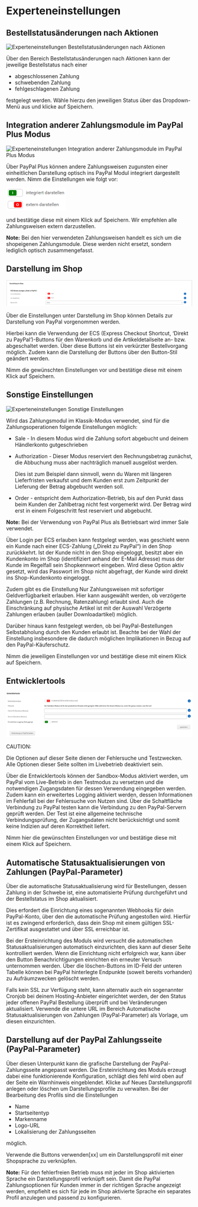 # Experteneinstellungen 

## Bestellstatusänderungen nach Aktionen 

![](Bilder/Abb216_ExperteneinstellungenBestellstatusaenderungNachAktionen.png "Experteneinstellungen Bestellstatusänderungen nach
        Aktionen")

Über den Bereich Bestellstatusänderungen nach Aktionen kann der jeweilige Bestellstatus nach einer

-   abgeschlossenen Zahlung
-   schwebenden Zahlung
-   fehlgeschlagenen Zahlung

festgelegt werden. Wähle hierzu den jeweiligen Status über das Dropdown-Menü aus und klicke auf Speichern.

## Integration anderer Zahlungsmodule im PayPal Plus Modus 

![](Bilder/Abb217_ExperteneinstellungenIntegrationAndererZahlungsmoduleImPayPalPlusModus.png "Experteneinstellungen Integration anderer
        Zahlungsmodule im PayPal Plus Modus")

Über PayPal Plus können andere Zahlungsweisen zugunsten einer einheitlichen Darstellung optisch ins PayPal Modul integriert dargestellt werden. Nimm die Einstellungen wie folgt vor:

![](Bilder/Icons/PP3_integriertDarstellen_externDarstellen.PNG)

und bestätige diese mit einem Klick auf Speichern. Wir empfehlen alle Zahlungsweisen extern darzustellen.

**Note:** Bei den hier verwendeten Zahlungsweisen handelt es sich um die shopeigenen Zahlungsmodule. Diese werden nicht ersetzt, sondern lediglich optisch zusammengefasst.

## Darstellung im Shop 

![](Bilder/pp3/20190604_003_.png "Experteneinstellungen Darstellung im Shop")

Über die Einstellungen unter Darstellung im Shop können Details zur Darstellung von PayPal vorgenommen werden.

Hierbei kann die Verwendung der ECS \(Express Checkout Shortcut, ‘Direkt zu PayPal‘\)-Buttons für den Warenkorb und die Artikeldetailseite an- bzw. abgeschaltet werden. Über diese Buttons ist ein verkürzter Bestellvorgang möglich. Zudem kann die Darstellung der Buttons über den Button-Stil geändert werden.

Nimm die gewünschten Einstellungen vor und bestätige diese mit einem Klick auf Speichern.

## Sonstige Einstellungen 

![](Bilder/pp3/20190604_004.png "Experteneinstellungen Sonstige
        Einstellungen")

Wird das Zahlungsmodul im Klassik-Modus verwendet, sind für die Zahlungsoperationen folgende Einstellungen möglich:

-   Sale - In diesem Modus wird die Zahlung sofort abgebucht und deinem Händlerkonto gutgeschrieben
-   Authorization - Dieser Modus reserviert den Rechnungsbetrag zunächst, die Abbuchung muss aber nachträglich manuell ausgelöst werden.

    Dies ist zum Beispiel dann sinnvoll, wenn du Waren mit längeren Lieferfristen verkaufst und dem Kunden erst zum Zeitpunkt der Lieferung der Betrag abgebucht werden soll.

-   Order - entspricht dem Authorization-Betrieb, bis auf den Punkt dass beim Kunden der Zahlbetrag nicht fest vorgemerkt wird. Der Betrag wird erst in einem Folgeschritt fest reserviert und abgebucht.

**Note:** Bei der Verwendung von PayPal Plus als Betriebsart wird immer Sale verwendet.

Über Login per ECS erlauben kann festgelegt werden, was geschieht wenn ein Kunde nach einer ECS-Zahlung \(„Direkt zu PayPal“\) in den Shop zurückkehrt. Ist der Kunde nicht in den Shop eingeloggt, besitzt aber ein Kundenkonto im Shop \(identifiziert anhand der E-Mail Adresse\) muss der Kunde im Regelfall sein Shopkennwort eingeben. Wird diese Option aktiv gesetzt, wird das Passwort im Shop nicht abgefragt, der Kunde wird direkt ins Shop-Kundenkonto eingeloggt.

Zudem gibt es die Einstellung Nur Zahlungsweisen mit sofortiger Geldverfügbarkeit erlauben. Hier kann ausgewählt werden, ob verzögerte Zahlungen \(z.B. Rechnung, Ratenzahlung\) erlaubt sind. Auch die Einschränkung auf physische Artikel ist mit der Auswahl Verzögerte Zahlungen erlauben \(außer Downloadartikel\) möglich.

Darüber hinaus kann festgelegt werden, ob bei PayPal-Bestellungen Selbstabholung durch den Kunden erlaubt ist. Beachte bei der Wahl der Einstellung insbesondere die dadurch möglichen Implikationen in Bezug auf den PayPal-Käuferschutz.

Nimm die jeweiligen Einstellungen vor und bestätige diese mit einem Klick auf Speichern.

## Entwicklertools 

![](Bilder/Abb220_ExperteneinstellungenEntwicklertools.png "Experteneinstellungen Entwicklertools")

CAUTION:

Die Optionen auf dieser Seite dienen der Fehlersuche und Testzwecken. Alle Optionen dieser Seite sollten im Livebetrieb deaktiviert sein.

Über die Entwicklertools können der Sandbox-Modus aktiviert werden, um PayPal vom Live-Betrieb in den Testmodus zu versetzen und die notwendigen Zugangsdaten für dessen Verwendung eingegeben werden. Zudem kann ein erweitertes Logging aktiviert werden, dessen Informationen im Fehlerfall bei der Fehlersuche von Nutzen sind. Über die Schaltfläche Verbindung zu PayPal testen kann die Verbindung zu den PayPal-Servern geprüft werden. Der Test ist eine allgemeine technische Verbindungsprüfung, der Zugangsdaten nicht berücksichtigt und somit keine Indizien auf deren Korrektheit liefert.

Nimm hier die gewünschten Einstellungen vor und bestätige diese mit einem Klick auf Speichern.

## Automatische Statusaktualisierungen von Zahlungen \(PayPal-Parameter\) 

Über die automatische Statusaktualisierung wird für Bestellungen, dessen Zahlung in der Schwebe ist, eine automatisierte Prüfung durchgeführt und der Bestellstatus im Shop aktualisiert.

Dies erfordert die Einrichtung eines sogenannten Webhooks für dein PayPal-Konto, über den die automatische Prüfung angestoßen wird. Hierfür ist es zwingend erforderlich, dass dein Shop mit einem gültigen SSL-Zertifikat ausgestattet und über SSL erreichbar ist.

Bei der Ersteinrichtung des Moduls wird versucht die automatischen Statusaktualisierungen automatisch einzurichten, dies kann auf dieser Seite kontrolliert werden. Wenn die Einrichtung nicht erfolgreich war, kann über den Button Benachrichtigungen einrichten ein erneuter Versuch unternommen werden. Über die löschen-Buttons im ID-Feld der unteren Tabelle können bei PayPal hinterlegte Endpunkte \(soweit bereits vorhanden\) zu Aufräumzwecken gelöscht werden.

Falls kein SSL zur Verfügung steht, kann alternativ auch ein sogenannter Cronjob bei deinem Hosting-Anbieter eingerichtet werden, der den Status jeder offenen PayPal Bestellung überprüft und bei Veränderungen aktualisiert. Verwende die untere URL im Bereich Automatische Statusaktualisierungen von Zahlungen \(PayPal-Parameter\) als Vorlage, um diesen einzurichten.

## Darstellung auf der PayPal Zahlungsseite \(PayPal-Parameter\) 

Über diesen Unterpunkt kann die grafische Darstellung der PayPal-Zahlungsseite angepasst werden. Die Ersteinrichtung des Moduls erzeugt dabei eine funktionierende Konfiguration, schlägt dies fehl wird oben auf der Seite ein Warnhinweis eingeblendet. Klicke auf Neues Darstellungsprofil anlegen oder löschen um Darstellungsprofile zu verwalten. Bei der Bearbeitung des Profils sind die Einstellungen

-   Name
-   Startseitentyp
-   Markenname
-   Logo-URL
-   Lokalisierung der Zahlungsseiten

möglich.

Verwende die Buttons verwenden\[xx\] um ein Darstellungsprofil mit einer Shopsprache zu verknüpfen.

**Note:** Für den fehlerfreien Betrieb muss mit jeder im Shop aktivierten Sprache ein Darstellungsprofil verknüpft sein. Damit die PayPal Zahlungsoptionen für Kunden immer in der richtigen Sprache angezeigt werden, empfiehlt es sich für jede im Shop aktivierte Sprache ein separates Profil anzulegen und passend zu konfigurieren.



